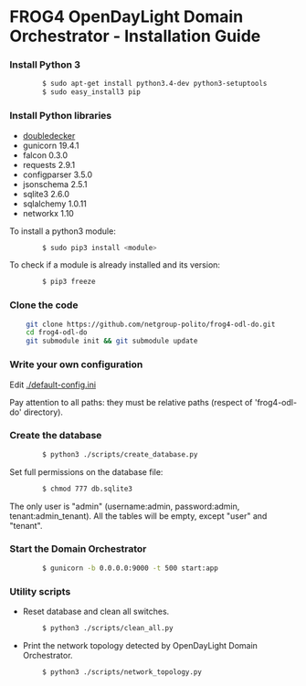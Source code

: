 # FROG4 OpenDayLight Domain Orchestrator - Installation Guide

### Install Python 3

```sh
		$ sudo apt-get install python3.4-dev python3-setuptools
		$ sudo easy_install3 pip
```

### Install Python libraries

* [doubledecker](https://github.com/Acreo/DoubleDecker)
* gunicorn 19.4.1
* falcon 0.3.0
* requests 2.9.1
* configparser 3.5.0
* jsonschema 2.5.1
* sqlite3 2.6.0
* sqlalchemy 1.0.11
* networkx 1.10

To install a python3 module:
```sh
		$ sudo pip3 install <module>
```

To check if a module is already installed and its version:
```sh
		$ pip3 freeze
```

### Clone the code

```sh
	git clone https://github.com/netgroup-polito/frog4-odl-do.git
    cd frog4-odl-do
    git submodule init && git submodule update
```

### Write your own configuration

Edit [./default-config.ini](/config/default-config.ini)

Pay attention to all paths: they must be relative paths (respect of 'frog4-odl-do' directory).


### Create the database
```sh
		$ python3 ./scripts/create_database.py
```
Set full permissions on the database file:
```sh
		$ chmod 777 db.sqlite3
```
The only user is "admin" (username:admin, password:admin, tenant:admin_tenant).
All the tables will be empty, except "user" and "tenant".


### Start the Domain Orchestrator
```sh
		$ gunicorn -b 0.0.0.0:9000 -t 500 start:app
```

### Utility scripts

* Reset database and clean all switches.
```sh
		$ python3 ./scripts/clean_all.py
```

* Print the network topology detected by OpenDayLight Domain Orchestrator.
```sh
		$ python3 ./scripts/network_topology.py
```
